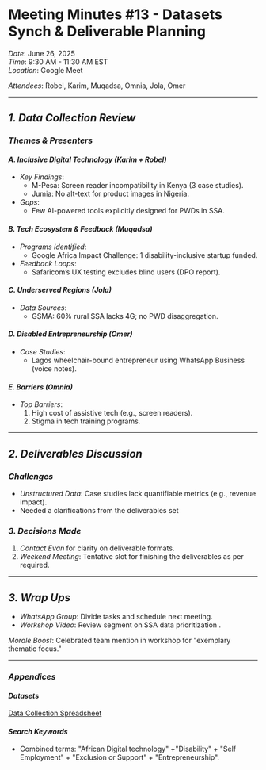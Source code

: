 # Meeting Minutes #13 - Datasets Synch & Deliverable Planning

*Date*: June 26, 2025  
*Time*: 9:30 AM - 11:30 AM EST  
*Location*: Google Meet

*Attendees*: Robel, Karim, Muqadsa, Omnia, Jola, Omer  

---

## *1. Data Collection Review*  

### *Themes & Presenters*  

#### *A. Inclusive Digital Technology (Karim + Robel)*  

- *Key Findings*:  
  - M-Pesa: Screen reader incompatibility in Kenya (3 case studies).  
  - Jumia: No alt-text for product images in Nigeria.  
- *Gaps*:  
  - Few AI-powered tools explicitly designed for PWDs in SSA.  

#### *B. Tech Ecosystem & Feedback (Muqadsa)*  

- *Programs Identified*:  
  - Google Africa Impact Challenge: 1 disability-inclusive startup funded.  
- *Feedback Loops*:  
  - Safaricom’s UX testing excludes blind users (DPO report).  

#### *C. Underserved Regions (Jola)*  

- *Data Sources*:  
  - GSMA: 60% rural SSA lacks 4G; no PWD disaggregation.  

#### *D. Disabled Entrepreneurship (Omer)*  

- *Case Studies*:  
  - Lagos wheelchair-bound entrepreneur using WhatsApp Business (voice notes).  

#### *E. Barriers (Omnia)*  

- *Top Barriers*:  
  1. High cost of assistive tech (e.g., screen readers).  
  2. Stigma in tech training programs.  

---

## *2. Deliverables Discussion*  

### *Challenges*  

- *Unstructured Data*: Case studies lack quantifiable metrics
   (e.g., revenue impact).  
- Needed a clarifications from the deliverables set

### *3. Decisions Made*  

1. *Contact Evan* for clarity on deliverable formats.  
2. *Weekend Meeting*: Tentative slot for finishing the deliverables as per
   required.  

---

## *3. Wrap Ups*  

- *WhatsApp Group*: Divide tasks and schedule next meeting.  
- *Workshop Video*: Review segment on SSA data prioritization .  

*Morale Boost*: Celebrated team mention in workshop for "exemplary thematic
focus."  

---

### *Appendices*  

#### *Datasets*  
<!-- markdownlint-disable MD013 -->
  [Data Collection Spreadsheet](https://docs.google.com/spreadsheets/d/1zCrW4jRR-sTfQ-EHWYs6SaTcZx6gNuY0mocGLPuhJFwedit?gid=0#gid=0)

#### *Search Keywords*  

- Combined terms: "African Digital technology" +"Disability" + "Self Employment" +
 "Exclusion or Support" + "Entrepreneurship".
